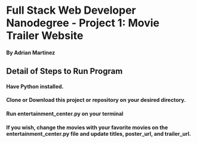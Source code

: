 # Full Stack Web Developer Nanodegree - Project 1: Movie Trailer Website
#### By Adrian Martinez

## Detail of Steps to Run Program
#### Have Python installed. 
#### Clone or Download this project or repository on your desired directory. 
#### Run entertainment_center.py on your terminal
#### If you wish, change the movies with your favorite movies on the entertainment_center.py file and update titles, poster_url, and trailer_url. 
